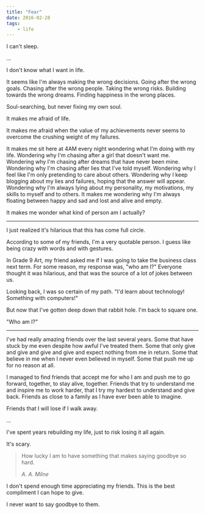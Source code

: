 ```yaml
---
title: "Fear"
date: 2016-02-28
tags:
    - life
---
```


I can't sleep.

...

I don't know what I want in life.

It seems like I'm always making the wrong decisions. Going after the wrong goals. Chasing after the wrong people. Taking the wrong risks. Building towards the wrong dreams. Finding happiness in the wrong places.

Soul-searching, but never fixing my own soul.

It makes me afraid of life.

It makes me afraid when the value of my achievements never seems to overcome the crushing weight of my failures.

It makes me sit here at 4AM every night wondering what I'm doing with my life. Wondering why I'm chasing after a girl that doesn't want me. Wondering why I'm chasing after dreams that have never been mine. Wondering why I'm chasing after lies that I've told myself. Wondering why I feel like I'm only pretending to care about others. Wondering why I keep blogging about my lies and failures, hoping that the answer will appear. Wondering why I'm always lying about my personality, my motivations, my skills to myself and to others. It makes me wondering why I'm always floating between happy and sad and lost and alive and empty.

It makes me wonder what kind of person am I actually?

---

I just realized it's hilarious that this has come full circle.

According to some of my friends, I'm a very quotable person. I guess like being crazy with words and with gestures.

In Grade 9 Art, my friend asked me if I was going to take the business class next term. For some reason, my response was, "who am I?" Everyone thought it was hilarious, and that was the source of a lot of jokes between us.

Looking back, I was so certain of my path. "I'd learn about technology! Something with computers!"

But now that I've gotten deep down that rabbit hole. I'm back to square one.

"Who am I?"

---

I've had really amazing friends over the last several years. Some that have stuck by me even despite how awful I've treated them. Some that only give and give and give and give and expect nothing from me in return. Some that believe in me when I never even believed in myself. Some that push me up for no reason at all.

I managed to find friends that accept me for who I am and push me to go forward, together, to stay alive, together. Friends that try to understand me and inspire me to work harder, that I try my hardest to understand and give back. Friends as close to a family as I have ever been able to imagine.

Friends that I will lose if I walk away.

...

I've spent years rebuilding my life, just to risk losing it all again.

It's scary.

> How lucky I am to have something that makes saying goodbye so hard.
>
> <cite>A. A. Milne</cite>

I don't spend enough time appreciating my friends. This is the best compliment I can hope to give.

I never want to say goodbye to them.
